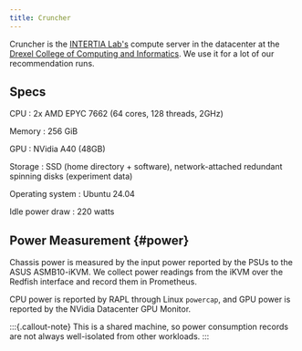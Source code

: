 ```yaml
---
title: Cruncher
---
```


[inertial]: https://inertial.science
[cci]: https://drexel.edu/cci/

Cruncher is the [INTERTIA Lab's][inertial] compute server in the datacenter at
the [Drexel College of Computing and Informatics][cci].  We use it for a lot of
our recommendation runs.

## Specs

CPU
:   2x AMD EPYC 7662 (64 cores, 128 threads, 2GHz)

Memory
:   256 GiB

GPU
:   NVidia A40 (48GB)

Storage
:   SSD (home directory + software), network-attached redundant spinning disks (experiment data)

Operating system
:   Ubuntu 24.04

Idle power draw
:   220 watts

## Power Measurement {#power}

Chassis power is measured by the input power reported by the PSUs to the ASUS
ASMB10-iKVM.  We collect power readings from the iKVM over the Redfish interface
and record them in Prometheus.

CPU power is reported by RAPL through Linux `powercap`, and GPU power is reported
by the NVidia Datacenter GPU Monitor.

:::{.callout-note}
This is a shared machine, so power consumption records are not always
well-isolated from other workloads.
:::
